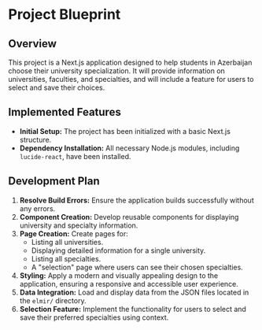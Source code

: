 # Project Blueprint

## Overview

This project is a Next.js application designed to help students in Azerbaijan choose their university specialization. It will provide information on universities, faculties, and specialties, and will include a feature for users to select and save their choices.

## Implemented Features

*   **Initial Setup:** The project has been initialized with a basic Next.js structure.
*   **Dependency Installation:** All necessary Node.js modules, including `lucide-react`, have been installed.

## Development Plan

1.  **Resolve Build Errors:** Ensure the application builds successfully without any errors.
2.  **Component Creation:** Develop reusable components for displaying university and specialty information.
3.  **Page Creation:** Create pages for:
    *   Listing all universities.
    *   Displaying detailed information for a single university.
    *   Listing all specialties.
    *   A "selection" page where users can see their chosen specialties.
4.  **Styling:** Apply a modern and visually appealing design to the application, ensuring a responsive and accessible user experience.
5.  **Data Integration:** Load and display data from the JSON files located in the `elmir/` directory.
6.  **Selection Feature:** Implement the functionality for users to select and save their preferred specialties using context.
